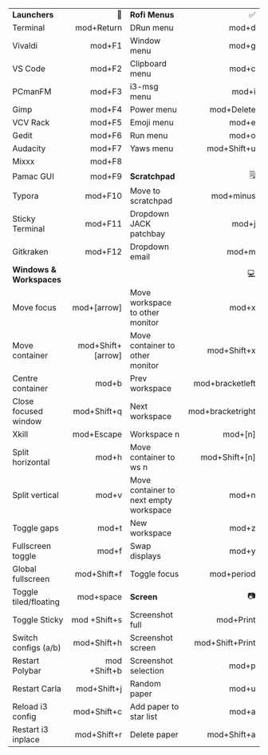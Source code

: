 
|                          |                   |                                        |                  |
| :----------------------- | ----------------: | :------------------------------------- | ---------------: |
| **Launchers**            |                 🚀 | **Rofi Menus**                         |                ✅ |
| Terminal                 |        mod+Return | DRun menu                              |            mod+d |
| Vivaldi                  |            mod+F1 | Window menu                            |            mod+g |
| VS Code                  |            mod+F2 | Clipboard menu                         |            mod+c |
| PCmanFM                  |            mod+F3 | i3-msg menu                            |            mod+i |
| Gimp                     |            mod+F4 | Power menu                             |       mod+Delete |
| VCV Rack                 |            mod+F5 | Emoji menu                             |            mod+e |
| Gedit                    |            mod+F6 | Run menu                               |            mod+o |
| Audacity                 |            mod+F7 | Yaws menu                              |      mod+Shift+u |
| Mixxx                    |            mod+F8 |                                        |                  |
| Pamac GUI                |            mod+F9 | **Scratchpad**                         |                🗒 |
| Typora |           mod+F10 | Move to scratchpad                     |        mod+minus |
| Sticky Terminal          |           mod+F11 | Dropdown JACK patchbay                 |            mod+j |
| Gitkraken                |           mod+F12 | Dropdown email                         |            mod+m |
| **Windows & Workspaces** |                   |                                        |                💻 |
| Move focus               |       mod+[arrow] | Move workspace to other monitor        |            mod+x |
| Move container           | mod+Shift+[arrow] | Move container to other monitor        |      mod+Shift+x |
| Centre container         | mod+b             | Prev workspace                         | mod+bracketleft  |
| Close focused window     |       mod+Shift+q | Next workspace                         | mod+bracketright |
| Xkill                    |        mod+Escape | Workspace n                            |          mod+[n] |
| Split horizontal         |             mod+h | Move container to ws n                 |    mod+Shift+[n] |
| Split vertical           |             mod+v | Move container to next empty workspace |            mod+n |
| Toggle gaps              |             mod+t | New workspace                          |            mod+z |
| Fullscreen toggle        |             mod+f | Swap displays                          |            mod+y |
| Global fullscreen        |       mod+Shift+f | Toggle focus | mod+period |
| Toggle tiled/floating    |         mod+space | **Screen** | 📷 |
| Toggle Sticky | mod +Shift+s | Screenshot full                        |        mod+Print |
| Switch configs (a/b) |       mod+Shift+h | Screenshot screen            | mod+Shift+Print |
| Restart Polybar | mod +Shift+b | Screenshot selection                   |            mod+p |
| Restart Carla      |      mod+Shift+j | Random paper                           |            mod+u |
| Reload i3 config         |       mod+Shift+c | Add paper to star list                 |            mod+a |
| Restart i3 inplace       |       mod+Shift+r | Delete paper                           |      mod+Shift+a |
